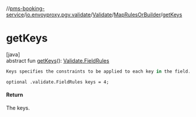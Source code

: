 //[pms-booking-service](../../../../index.md)/[io.envoyproxy.pgv.validate](../../index.md)/[Validate](../index.md)/[MapRulesOrBuilder](index.md)/[getKeys](get-keys.md)

# getKeys

[java]\
abstract fun [getKeys](get-keys.md)(): [Validate.FieldRules](../-field-rules/index.md)

```kotlin
Keys specifies the constraints to be applied to each key in the field.

```
`optional .validate.FieldRules keys = 4;`

#### Return

The keys.